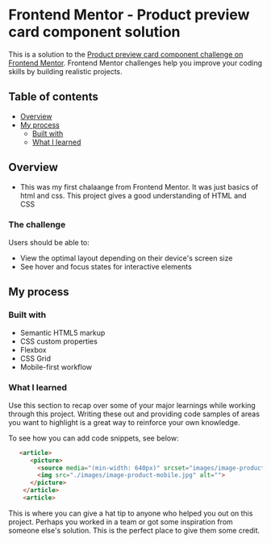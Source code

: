 # Frontend Mentor - Product preview card component solution

This is a solution to the [Product preview card component challenge on Frontend Mentor](https://www.frontendmentor.io/challenges/product-preview-card-component-GO7UmttRfa). Frontend Mentor challenges help you improve your coding skills by building realistic projects. 

## Table of contents

- [Overview](#overview)
- [My process](#my-process)
  - [Built with](#built-with)
  - [What I learned](#what-i-learned)




## Overview
- This was my first chalaange from Frontend Mentor. It was just basics of html and css. This project gives a good understanding of HTML and CSS
### The challenge

Users should be able to:

- View the optimal layout depending on their device's screen size
- See hover and focus states for interactive elements



## My process

### Built with

- Semantic HTML5 markup
- CSS custom properties
- Flexbox
- CSS Grid
- Mobile-first workflow


### What I learned

Use this section to recap over some of your major learnings while working through this project. Writing these out and providing code samples of areas you want to highlight is a great way to reinforce your own knowledge.

To see how you can add code snippets, see below:

```html
   <article>
      <picture>
        <source media="(min-width: 640px)" srcset="images/image-product-desktop.jpg"/>
        <img src="./images/image-product-mobile.jpg" alt="">
      </picture>
    </article>
    <article>
```



This is where you can give a hat tip to anyone who helped you out on this project. Perhaps you worked in a team or got some inspiration from someone else's solution. This is the perfect place to give them some credit.

